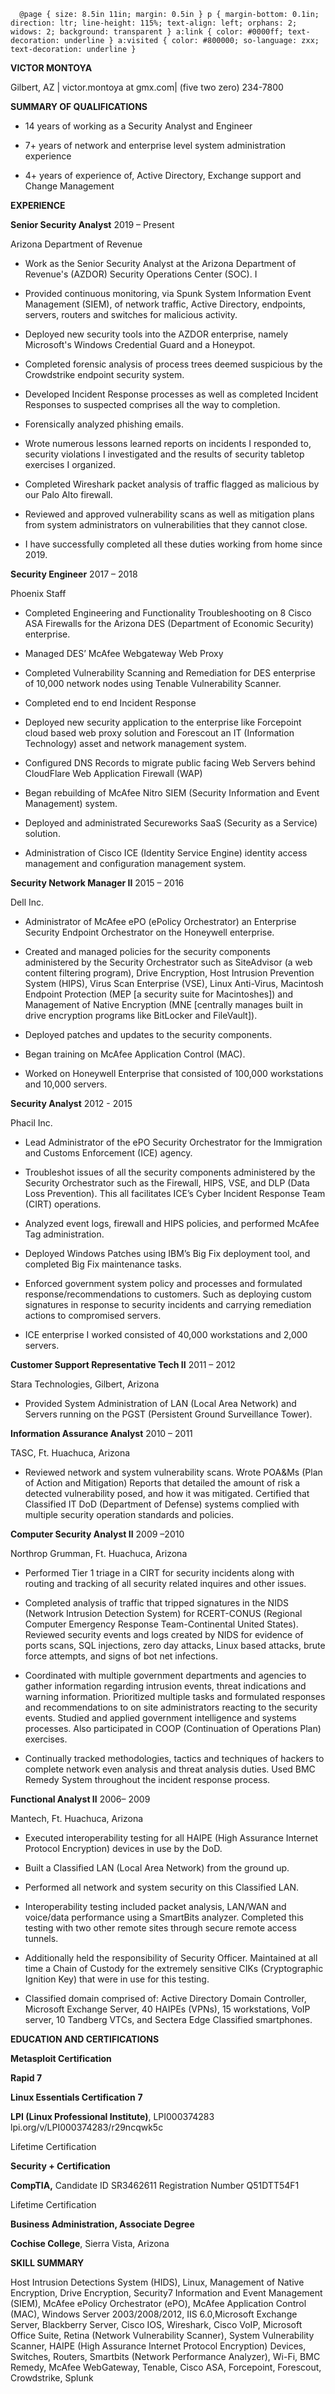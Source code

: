       @page { size: 8.5in 11in; margin: 0.5in } p { margin-bottom: 0.1in; direction: ltr; line-height: 115%; text-align: left; orphans: 2; widows: 2; background: transparent } a:link { color: #0000ff; text-decoration: underline } a:visited { color: #800000; so-language: zxx; text-decoration: underline }

**VICTOR MONTOYA**

Gilbert, AZ | victor.montoya at gmx.com| (five two zero) 234-7800

  
  

**SUMMARY OF QUALIFICATIONS**

*   14 years of working as a Security Analyst and Engineer
    
*   7+ years of network and enterprise level system administration experience
    
*   4+ years of experience of, Active Directory, Exchange support and Change Management
    

  

**EXPERIENCE**

  

**Senior Security Analyst** 2019 – Present

Arizona Department of Revenue

*   Work as the Senior Security Analyst at the Arizona Department of Revenue's (AZDOR) Security Operations Center (SOC). I
    
*   Provided continuous monitoring, via Spunk System Information Event Management (SIEM), of network traffic, Active Directory, endpoints, servers, routers and switches for malicious activity.
    
*   Deployed new security tools into the AZDOR enterprise, namely Microsoft's Windows Credential Guard and a Honeypot.
    
*   Completed forensic analysis of process trees deemed suspicious by the Crowdstrike endpoint security system.
    
*   Developed Incident Response processes as well as completed Incident Responses to suspected comprises all the way to completion.
    
*   Forensically analyzed phishing emails.
    
*   Wrote numerous lessons learned reports on incidents I responded to, security violations I investigated and the results of security tabletop exercises I organized.
    
*   Completed Wireshark packet analysis of traffic flagged as malicious by our Palo Alto firewall.
    
*   Reviewed and approved vulnerability scans as well as mitigation plans from system administrators on vulnerabilities that they cannot close.
    
*   I have successfully completed all these duties working from home since 2019.
    

  

  

**Security Engineer** 2017 – 2018

Phoenix Staff

*   Completed Engineering and Functionality Troubleshooting on 8 Cisco ASA Firewalls for the Arizona DES (Department of Economic Security) enterprise.
    
*   Managed DES’ McAfee Webgateway Web Proxy
    
*   Completed Vulnerability Scanning and Remediation for DES enterprise of 10,000 network nodes using Tenable Vulnerability Scanner.
    
*   Completed end to end Incident Response
    
*   Deployed new security application to the enterprise like Forcepoint cloud based web proxy solution and Forescout an IT (Information Technology) asset and network management system.
    
*   Configured DNS Records to migrate public facing Web Servers behind CloudFlare Web Application Firewall (WAP)
    
*   Began rebuilding of McAfee Nitro SIEM (Security Information and Event Management) system.
    
*   Deployed and administrated Secureworks SaaS (Security as a Service) solution.
    
*   Administration of Cisco ICE (Identity Service Engine) identity access management and configuration management system.
    

  

  

**Security Network Manager II** 2015 – 2016

Dell Inc.

*   Administrator of McAfee ePO (ePolicy Orchestrator) an Enterprise Security Endpoint Orchestrator on the Honeywell enterprise.
    
*   Created and managed policies for the security components administered by the Security Orchestrator such as SiteAdvisor (a web content filtering program), Drive Encryption, Host Intrusion Prevention System (HIPS), Virus Scan Enterprise (VSE), Linux Anti-Virus, Macintosh Endpoint Protection (MEP \[a security suite for Macintoshes\]) and Management of Native Encryption (MNE \[centrally manages built in drive encryption programs like BitLocker and FileVault\]).
    
*   Deployed patches and updates to the security components.
    
*   Began training on McAfee Application Control (MAC).
    
*   Worked on Honeywell Enterprise that consisted of 100,000 workstations and 10,000 servers.
    

  

**Security Analyst** 2012 - 2015

Phacil Inc.

*   Lead Administrator of the ePO Security Orchestrator for the Immigration and Customs Enforcement (ICE) agency.
    
*   Troubleshot issues of all the security components administered by the Security Orchestrator such as the Firewall, HIPS, VSE, and DLP (Data Loss Prevention). This all facilitates ICE’s Cyber Incident Response Team (CIRT) operations.
    
*   Analyzed event logs, firewall and HIPS policies, and performed McAfee Tag administration.
    
*   Deployed Windows Patches using IBM’s Big Fix deployment tool, and completed Big Fix maintenance tasks.
    
*   Enforced government system policy and processes and formulated response/recommendations to customers. Such as deploying custom signatures in response to security incidents and carrying remediation actions to compromised servers.
    
*   ICE enterprise I worked consisted of 40,000 workstations and 2,000 servers.
    

  

**Customer Support Representative Tech II** 2011 – 2012

Stara Technologies, Gilbert, Arizona

*   Provided System Administration of LAN (Local Area Network) and Servers running on the PGST (Persistent Ground Surveillance Tower).
    

  

  

  

**Information Assurance Analyst** 2010 – 2011

TASC, Ft. Huachuca, Arizona

*   Reviewed network and system vulnerability scans. Wrote POA&Ms (Plan of Action and Mitigation) Reports that detailed the amount of risk a detected vulnerability posed, and how it was mitigated. Certified that Classified IT DoD (Department of Defense) systems complied with multiple security operation standards and policies.
    

  

**Computer Security Analyst II** 2009 –2010

Northrop Grumman, Ft. Huachuca, Arizona

*   Performed Tier 1 triage in a CIRT for security incidents along with routing and tracking of all security related inquires and other issues.
    
*   Completed analysis of traffic that tripped signatures in the NIDS (Network Intrusion Detection System) for RCERT-CONUS (Regional Computer Emergency Response Team-Continental United States). Reviewed security events and logs created by NIDS for evidence of ports scans, SQL injections, zero day attacks, Linux based attacks, brute force attempts, and signs of bot net infections.
    
*   Coordinated with multiple government departments and agencies to gather information regarding intrusion events, threat indications and warning information. Prioritized multiple tasks and formulated responses and recommendations to on site administrators reacting to the security events. Studied and applied government intelligence and systems processes. Also participated in COOP (Continuation of Operations Plan) exercises.
    
*   Continually tracked methodologies, tactics and techniques of hackers to complete network even analysis and threat analysis duties. Used BMC Remedy System throughout the incident response process.
    

  

**Functional Analyst II** 2006– 2009

Mantech, Ft. Huachuca, Arizona

*   Executed interoperability testing for all HAIPE (High Assurance Internet Protocol Encryption) devices in use by the DoD.
    
*   Built a Classified LAN (Local Area Network) from the ground up.
    
*   Performed all network and system security on this Classified LAN.
    
*   Interoperability testing included packet analysis, LAN/WAN and voice/data performance using a SmartBits analyzer. Completed this testing with two other remote sites through secure remote access tunnels.
    
*   Additionally held the responsibility of Security Officer. Maintained at all time a Chain of Custody for the extremely sensitive CIKs (Cryptographic Ignition Key) that were in use for this testing.
    
*   Classified domain comprised of: Active Directory Domain Controller, Microsoft Exchange Server, 40 HAIPEs (VPNs), 15 workstations, VoIP server, 10 Tandberg VTCs, and Sectera Edge Classified smartphones.
    

  

  

**EDUCATION AND CERTIFICATIONS**

  

**Metasploit Certification**

**Rapid 7**

  

**Linux Essentials Certification** **7**

**LPI (Linux Professional Institute)**, LPI000374283 lpi.org/v/LPI000374283/r29ncqwk5c

Lifetime Certification

  

**Security + Certification**

**CompTIA,** Candidate ID SR3462611 Registration Number Q51DTT54F1

Lifetime Certification

  

**Business Administration, Associate Degree**

**Cochise College**, Sierra Vista, Arizona

  

  

  

  

**SKILL SUMMARY**

  

Host Intrusion Detections System (HIDS), Linux, Management of Native Encryption, Drive Encryption, Security7 Information and Event Management (SIEM), McAfee ePolicy Orchestrator (ePO), McAfee Application Control (MAC), Windows Server 2003/2008/2012, IIS 6.0,Microsoft Exchange Server, Blackberry Server, Cisco IOS, Wireshark, Cisco VoIP, Microsoft Office Suite, Retina (Network Vulnerability Scanner), System Vulnerability Scanner, HAIPE (High Assurance Internet Protocol Encryption) Devices, Switches, Routers, Smartbits (Network Performance Analyzer), Wi-Fi, BMC Remedy, McAfee WebGateway, Tenable, Cisco ASA, Forcepoint, Forescout, Crowdstrike, Splunk
